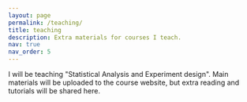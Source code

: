 ```yaml
---
layout: page
permalink: /teaching/
title: teaching
description: Extra materials for courses I teach.
nav: true
nav_order: 5
---
```


I will be teaching "Statistical Analysis and Experiment design". Main materials will be uploaded to the course website, but extra reading and tutorials will be shared here.

